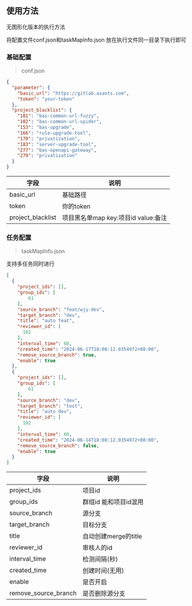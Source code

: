 ## 使用方法

无图形化版本的执行方法

将配置文件conf.json和taskMapInfo.json 放在执行文件同一目录下执行即可

### 基础配置

> conf.json

```json
{
  "parameter": {
    "basic_url": "https://gitlab.asants.com",
    "token": "your-token"
  },
  "project_blacklist": {
    "101": "bas-common-url-fuzzy",
    "102": "bas-common-url-spider",
    "153": "bas-upgrade",
    "166": "rule-upgrade-tool",
    "170": "privatization",
    "183": "server-upgrade-tool",
    "277": "bas-openapi-gateway",
    "279": "privatization"
  }
}
```

| 字段              | 说明                                 |
| ----------------- | ------------------------------------ |
| basic_url         | 基础路径                             |
| token             | 你的token                            |
| project_blacklist | 项目黑名单map  key:项目id value:备注 |

### 任务配置

> taskMapInfo.json

支持多任务同时进行

```json
[
  {
    "project_ids": [],
    "group_ids": [
        61
    ],
    "source_branch": "feat/wjy-dev",										
    "target_branch": "dev",									
    "title": "auto feat",											
    "reviewer_id": [											
      102
    ],
    "interval_time": 60,								
    "created_time": "2024-06-17T18:08:12.0354972+08:00",
    "remove_source_branch": true,
    "enable": true												
  },  
  {
    "project_ids": [],
    "group_ids": [
        61
    ],
    "source_branch": "dev",										
    "target_branch": "test",									
    "title": "auto dev",											
    "reviewer_id": [											
      102
    ],
    "interval_time": 60,								
    "created_time": "2024-06-14T18:08:12.0354972+08:00",
    "remove_source_branch": false,
    "enable": true												
  }
]
```

| 字段                 | 说明              |
| -------------------- |-----------------|
| project_ids          | 项目id            |
| group_ids            | 群组id 能和项目id混用   |
| source_branch        | 源分支             |
| target_branch        | 目标分支            |
| title                | 自动创建merge的title |
| reviewer_id          | 审核人的id          |
| interval_time        | 检测间隔(秒)         |
| created_time         | 创建时间(无用)        |
| enable               | 是否开启            |
| remove_source_branch | 是否删除源分支         |

